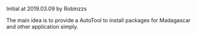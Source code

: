 Initial at 2019.03.09 by Robinzzs

The main idea is to provide a AutoTool to install packages
for Madagascar and other application simply.


